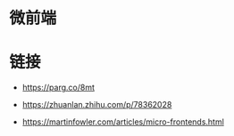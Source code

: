 # 微前端

# 链接

- https://parg.co/8mt
- https://zhuanlan.zhihu.com/p/78362028

- https://martinfowler.com/articles/micro-frontends.html
